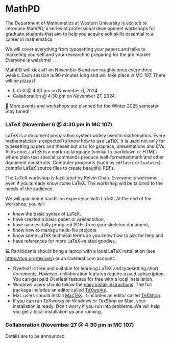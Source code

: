 # MathPD

The Department of Mathematics at Western University is excited to introduce MathPD, a series of professional development workshops for graduate students that aim to help you acquire soft skills essential to a career in mathematics.

We will cover everything from typesetting your papers and talks to marketing yourself and your research to preparing for the job market. Everyone is welcome! 

MathPD will kick off on November 6 and run roughly once every three weeks. Each session is 90 minutes long and will take place in MC 107. There will be pizzas!
- LaTeX @ 4:30 pm on November 6, 2024. 
- Collaboration @ 4:30 pm on November 27, 2024.

:calendar: More events and workshops are planned for the Winter 2025 semester. Stay tuned!

### LaTeX (November 6 @ 4:30 pm in MC 107)

LaTeX is a document preparation system widely used in mathematics. Every mathematician is expected to know how to use LaTeX. It is used not only for typesetting papers and theses but also for graphics, presentations and CVs. At its core, LaTeX is a mark-up language (similar to markdown or HTML) where plain text special commands produce well-formatted math and other document constructs. Computer programs (such as `pdflatex` or `lualatex`) compile LaTeX source files to create beautiful PDFs. 

The LaTeX workshop is facilitated by Kelvin Chan. Everyone is welcome, even if you already know some LaTeX. The workshop will be tailored to the needs of the audience.

We will gain some hands-on experience with LaTeX. At the end of the workshop, you will
- know the basic syntax of LaTeX,
- have created a basic paper or presentation,
- have successfully produced PDFs from your skeleton document,
- know how to manage multi-file projects 
- know some LaTeX technical terms so you know how to ask for help and
- have references for more LaTeX-related goodies.

:computer: Participants should bring a laptop with a local LaTeX installation (see https://tug.org/texlive/) or an Overleaf.com account.
- Overleaf is free and suitable for learning LaTeX and typesetting short documents. However, collaboration features require a paid subscription. You can get paid Overleaf features for free with a local installation.
- Windows users should follow the [easy install instructions](https://tug.org/texlive/windows.html#install). The full package includes an editor called [TeXworks](https://tug.org/texworks/).
- Mac users should install [MacTeX](https://tug.org/mactex/). It includes an editor called [TeXShop](https://pages.uoregon.edu/koch/texshop/).
- If you can run TeXworks on Windows or TexShop on Mac, your installation is ready. Don't worry if you run into problems. We will help you get a local installation up and running. 

### Collaboration (November 27 @ 4:30 pm in MC 107)

Details are to be announced.
